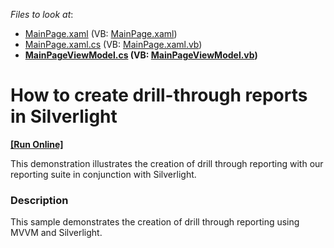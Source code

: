 <!-- default file list -->
*Files to look at*:

* [MainPage.xaml](./CS/SLApp/MainPage.xaml) (VB: [MainPage.xaml](./VB/SLApp/MainPage.xaml))
* [MainPage.xaml.cs](./CS/SLApp/MainPage.xaml.cs) (VB: [MainPage.xaml.vb](./VB/SLApp/MainPage.xaml.vb))
* **[MainPageViewModel.cs](./CS/SLApp/MainPageViewModel.cs) (VB: [MainPageViewModel.vb](./VB/SLApp/MainPageViewModel.vb))**
<!-- default file list end -->
# How to create drill-through reports in Silverlight
<!-- run online -->
**[[Run Online]](https://codecentral.devexpress.com/e20022)**
<!-- run online end -->


<p>This demonstration illustrates the creation of drill through reporting with our reporting suite in conjunction with Silverlight.</p>


<h3>Description</h3>

<p>This sample demonstrates the creation of drill through reporting using MVVM and Silverlight.</p>

<br/>


